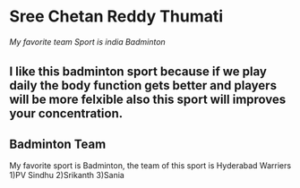 # Sree Chetan Reddy Thumati
###### My favorite team Sport is india Badminton
I like this badminton sport because if we play daily the body **function** gets better and players will be more **felxible** also this sport will improves your **concentration**.
---
## Badminton Team
My favorite sport is Badminton, the team of this sport is Hyderabad Warriers
1)PV Sindhu
2)Srikanth
3)Sania